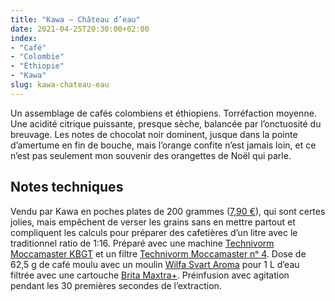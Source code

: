 ```yaml
---
title: "Kawa — Château d’eau"
date: 2021-04-25T20:30:00+02:00
index:
- "Café"
- "Colombie"
- "Éthiopie"
- "Kawa"
slug: kawa-chateau-eau
---
```


Un assemblage de cafés colombiens et éthiopiens. Torréfaction moyenne. Une acidité citrique puissante, presque sèche, balancée par l’onctuosité du breuvage. Les notes de chocolat noir dominent, jusque dans la pointe d’amertume en fin de bouche, mais l’orange confite n’est jamais loin, et ce n’est pas seulement mon souvenir des orangettes de Noël qui parle.

## Notes techniques

Vendu par Kawa en poches plates de 200 grammes ([7,90 €](https://shop.kawa.coffee/produit/blend-chateau-deau-bio/ "Blend - Château d'Eau [Bio] - La boutique Kawa")), qui sont certes jolies, mais empêchent de verser les grains sans en mettre partout et compliquent les calculs pour préparer des cafetières d’un litre avec le traditionnel ratio de 1:16. Préparé avec une machine [Technivorm Moccamaster KBGT](https://amzn.to/3oKQ0KJ) et un filtre [Technivorm Moccamaster nᵒ 4](https://amzn.to/3mamexu). Dose de 62,5 g de café moulu avec un moulin [Wilfa Svart Aroma](https://amzn.to/38zVkdx) pour 1 L d’eau filtrée avec une cartouche [Brita Maxtra+](https://amzn.to/2WariXS). Préinfusion avec agitation pendant les 30 premières secondes de l’extraction.